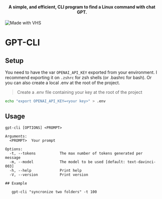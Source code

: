 <h4 align="center">
    A simple, and efficient, CLI program to find a Linux command with chat GPT.
</h4>

![Made with VHS](https://vhs.charm.sh/vhs-2KmNYiklN8x8aaOEeM7okr.gif)

# GPT-CLI

## Setup

You need to have the var `OPENAI_API_KEY` exported from your environment. I recommend exporting it on `.zshrc` for zsh shells (or .bashrc for bash). Or you can also create a local .env at the root of the project.

> Create a .env file containing your key at the root of the project

   ```sh
   echo "export OPENAI_API_KEY=<your key>" > .env
   ```

## Usage
```
gpt-cli [OPTIONS] <PROMPT>

Arguments:
  <PROMPT>  Your prompt

Options:
  -t, --tokens           The max number of tokens generated per message
  -m, --model            The model to be used [default: text-davinci-003]
  -h, --help             Print help
  -V, --version          Print version

## Example

   gpt-cli "syncronize two folders" -t 100
```
